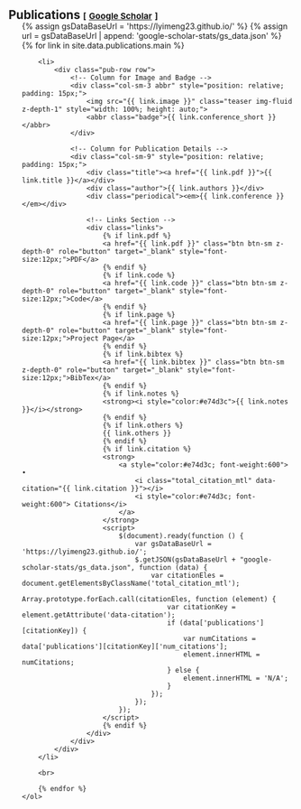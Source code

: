 <!-- 
This code generates a list of publications with various details such as title, authors, conference, links, and citation information. It uses a for loop to iterate over the publications data and dynamically generates the HTML markup for each publication.

The publications are displayed in an ordered list (<ol>) with each publication represented as a list item (<li>). The list item contains a row (<div class="pub-row">) with two columns: one for the publication image and abbreviation, and the other for the publication details.

The publication image is displayed using an <img> tag with the source specified by the "link.image" variable. The abbreviation of the conference is displayed as a badge using the <abbr> tag.

The publication details such as title, authors, and conference are displayed within their respective <div> tags.

The links associated with the publication (PDF, code, project page, BibTex) are displayed as buttons using the <a> tag with the appropriate href and target attributes. The buttons are styled using CSS classes.

If there are any additional notes or other information associated with the publication, they are displayed using the <strong> and <i> tags.

If the publication has citation information available, it is displayed within a nested for loop. The citation information includes the title, year, number of citations, and a link to the "Cited By" page.

The code is written in Markdown and is intended to be used in a website or web page to display a list of publications.

-->
<h1 id="publications"></h1>

<h2 style="margin: 30px 0px -15px;">
    Publications <temp style="font-size:15px;">[</temp>
    <a href="https://scholar.google.com/citations?user=sf-0AGoAAAAJ&hl=de" target="_blank" style="font-size:15px;">Google Scholar</a>
    <temp style="font-size:15px;">]</temp>
</h2>

<div class="publications">
    <ol class="bibliography">
        {% assign gsDataBaseUrl = 'https://lyimeng23.github.io/' %}
        {% assign url = gsDataBaseUrl | append: 'google-scholar-stats/gs_data.json' %}
        {% for link in site.data.publications.main %}

        <li>
            <div class="pub-row row">
                <!-- Column for Image and Badge -->
                <div class="col-sm-3 abbr" style="position: relative; padding: 15px;">
                    <img src="{{ link.image }}" class="teaser img-fluid z-depth-1" style="width: 100%; height: auto;">
                    <abbr class="badge">{{ link.conference_short }}</abbr>
                </div>

                <!-- Column for Publication Details -->
                <div class="col-sm-9" style="position: relative; padding: 15px;">
                    <div class="title"><a href="{{ link.pdf }}">{{ link.title }}</a></div>
                    <div class="author">{{ link.authors }}</div>
                    <div class="periodical"><em>{{ link.conference }}</em></div>

                    <!-- Links Section -->
                    <div class="links">
                        {% if link.pdf %}
                        <a href="{{ link.pdf }}" class="btn btn-sm z-depth-0" role="button" target="_blank" style="font-size:12px;">PDF</a>
                        {% endif %}
                        {% if link.code %}
                        <a href="{{ link.code }}" class="btn btn-sm z-depth-0" role="button" target="_blank" style="font-size:12px;">Code</a>
                        {% endif %}
                        {% if link.page %}
                        <a href="{{ link.page }}" class="btn btn-sm z-depth-0" role="button" target="_blank" style="font-size:12px;">Project Page</a>
                        {% endif %}
                        {% if link.bibtex %}
                        <a href="{{ link.bibtex }}" class="btn btn-sm z-depth-0" role="button" target="_blank" style="font-size:12px;">BibTex</a>
                        {% endif %}
                        {% if link.notes %}
                        <strong><i style="color:#e74d3c">{{ link.notes }}</i></strong>
                        {% endif %}
                        {% if link.others %}
                        {{ link.others }}
                        {% endif %}
                        {% if link.citation %}
                        <strong>
                            <a style="color:#e74d3c; font-weight:600"> •
                                <i class="total_citation_mtl" data-citation="{{ link.citation }}"></i>
                                <i style="color:#e74d3c; font-weight:600"> Citations</i>
                            </a>
                        </strong>
                        <script>
                            $(document).ready(function () {
                                var gsDataBaseUrl = 'https://lyimeng23.github.io/';
                                $.getJSON(gsDataBaseUrl + "google-scholar-stats/gs_data.json", function (data) {
                                    var citationEles = document.getElementsByClassName('total_citation_mtl');
                                    Array.prototype.forEach.call(citationEles, function (element) {
                                        var citationKey = element.getAttribute('data-citation');
                                        if (data['publications'][citationKey]) {
                                            var numCitations = data['publications'][citationKey]['num_citations'];
                                            element.innerHTML = numCitations;
                                        } else {
                                            element.innerHTML = 'N/A';
                                        }
                                    });
                                });
                            });
                        </script>
                        {% endif %}
                    </div>
                </div>
            </div>
        </li>

        <br>

        {% endfor %}
    </ol>
</div>

